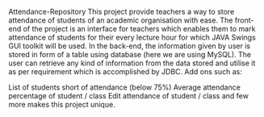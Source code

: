 Attendance-Repository
This project provide teachers a way to store attendance of students of an academic organisation with ease. The front-end of the project is an interface for teachers which enables them to mark attendance of students for their every lecture hour for which JAVA Swings GUI toolkit will be used. In the back-end, the information given by user is stored in form of a table using database (here we are using MySQL). The user can retrieve any kind of information from the data stored and utilise it as per requirement which is accomplished by JDBC. Add ons such as:

List of students short of attendance (below 75%)
Average attendance percentage of student / class
Edit attendance of student / class and few more makes this project unique.

